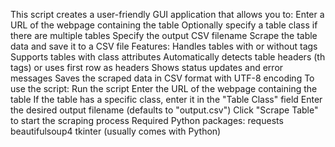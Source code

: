 This script creates a user-friendly GUI application that allows you to:
Enter a URL of the webpage containing the table
Optionally specify a table class if there are multiple tables
Specify the output CSV filename
Scrape the table data and save it to a CSV file
Features:
Handles tables with or without <tbody> tags
Supports tables with class attributes
Automatically detects table headers (th tags) or uses first row as headers
Shows status updates and error messages
Saves the scraped data in CSV format with UTF-8 encoding
To use the script:
Run the script
Enter the URL of the webpage containing the table
If the table has a specific class, enter it in the "Table Class" field
Enter the desired output filename (defaults to "output.csv")
Click "Scrape Table" to start the scraping process
Required Python packages:
requests
beautifulsoup4
tkinter (usually comes with Python)
